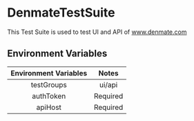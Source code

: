 # DenmateTestSuite

This Test Suite is used to test UI and API of www.denmate.com

## Environment Variables
| Environment Variables | Notes |
| :---: | :---: |
| testGroups| ui/api |
| authToken| Required |
| apiHost| Required |
